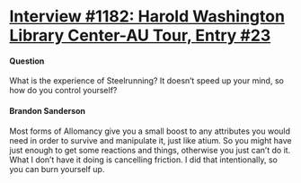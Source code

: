 # [Interview #1182: Harold Washington Library Center-AU Tour, Entry #23](https://www.theoryland.com/intvmain.php?i=1182#23)

#### Question

What is the experience of Steelrunning? It doesn’t speed up your mind, so how do you control yourself?

#### Brandon Sanderson

Most forms of Allomancy give you a small boost to any attributes you would need in order to survive and manipulate it, just like atium. So you might have just enough to get some reactions and things, otherwise you just can’t do it. What I don’t have it doing is cancelling friction. I did that intentionally, so you can burn yourself up.

